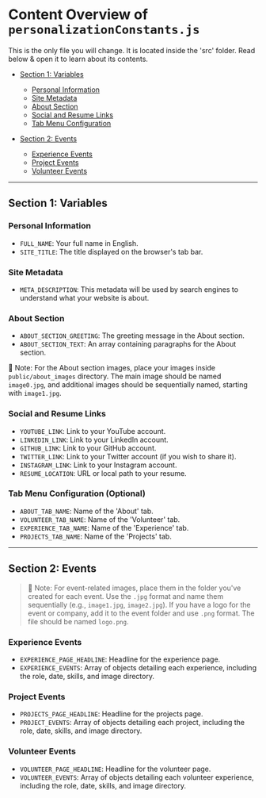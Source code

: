 # Content Overview of `personalizationConstants.js`

This is the only file you will change. It is located inside the 'src' folder. Read below & open it to learn about its contents.

- [Section 1: Variables](#section-1-variables)
  - [Personal Information](#personal-information)
  - [Site Metadata](#site-metadata)
  - [About Section](#about-section)
  - [Social and Resume Links](#social-and-resume-links)
  - [Tab Menu Configuration](#tab-menu-configuration)
  
- [Section 2: Events](#section-2-events)
  - [Experience Events](#experience-events)
  - [Project Events](#project-events)
  - [Volunteer Events](#volunteer-events)

---

## Section 1: Variables

### Personal Information

- `FULL_NAME`: Your full name in English.
- `SITE_TITLE`: The title displayed on the browser's tab bar.

### Site Metadata

- `META_DESCRIPTION`: This metadata will be used by search engines to understand what your website is about.

### About Section

- `ABOUT_SECTION_GREETING`: The greeting message in the About section.
- `ABOUT_SECTION_TEXT`: An array containing paragraphs for the About section.

📝 Note: For the About section images, place your images inside `public/about_images` directory. The main image should be named `image0.jpg`, and additional images should be sequentially named, starting with `image1.jpg`.

### Social and Resume Links

- `YOUTUBE_LINK`: Link to your YouTube account.
- `LINKEDIN_LINK`: Link to your LinkedIn account.
- `GITHUB_LINK`: Link to your GitHub account.
- `TWITTER_LINK`: Link to your Twitter account (if you wish to share it).
- `INSTAGRAM_LINK`: Link to your Instagram account.
- `RESUME_LOCATION`: URL or local path to your resume.

### Tab Menu Configuration (Optional)

- `ABOUT_TAB_NAME`: Name of the 'About' tab.
- `VOLUNTEER_TAB_NAME`: Name of the 'Volunteer' tab.
- `EXPERIENCE_TAB_NAME`: Name of the 'Experience' tab.
- `PROJECTS_TAB_NAME`: Name of the 'Projects' tab.

---

## Section 2: Events

>📝 Note: For event-related images, place them in the folder you've created for each event. Use the `.jpg` format and name them sequentially (e.g., `image1.jpg`, `image2.jpg`). If you have a logo for the event or company, add it to the event folder and use `.png` format. The file should be named `logo.png`.

### Experience Events

- `EXPERIENCE_PAGE_HEADLINE`: Headline for the experience page.
- `EXPERIENCE_EVENTS`: Array of objects detailing each experience, including the role, date, skills, and image directory.


### Project Events

- `PROJECTS_PAGE_HEADLINE`: Headline for the projects page.
- `PROJECT_EVENTS`: Array of objects detailing each project, including the role, date, skills, and image directory.

### Volunteer Events

- `VOLUNTEER_PAGE_HEADLINE`: Headline for the volunteer page.
- `VOLUNTEER_EVENTS`: Array of objects detailing each volunteer experience, including the role, date, skills, and image directory.
